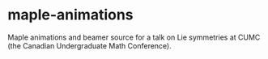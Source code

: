 # maple-animations
Maple animations and beamer source for a talk on Lie symmetries at CUMC (the Canadian Undergraduate Math Conference).
